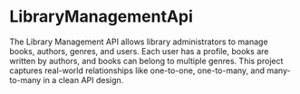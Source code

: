 # LibraryManagementApi
The Library Management API allows library administrators to manage books, authors, genres, and users. Each user has a profile, books are written by authors, and books can belong to multiple genres. This project captures real-world relationships like one-to-one, one-to-many, and many-to-many in a clean API design.
